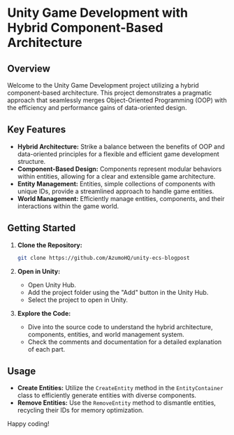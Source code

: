 # Unity Game Development with Hybrid Component-Based Architecture

## Overview

Welcome to the Unity Game Development project utilizing a hybrid component-based architecture. This project demonstrates a pragmatic approach that seamlessly merges Object-Oriented Programming (OOP) with the efficiency and performance gains of data-oriented design.

## Key Features

- **Hybrid Architecture:** Strike a balance between the benefits of OOP and data-oriented principles for a flexible and efficient game development structure.
- **Component-Based Design:** Components represent modular behaviors within entities, allowing for a clear and extensible game architecture.
- **Entity Management:** Entities, simple collections of components with unique IDs, provide a streamlined approach to handle game entities.
- **World Management:** Efficiently manage entities, components, and their interactions within the game world.

## Getting Started

1. **Clone the Repository:**
   ```bash
   git clone https://github.com/AzumoHQ/unity-ecs-blogpost
   ```

2. **Open in Unity:**
   - Open Unity Hub.
   - Add the project folder using the "Add" button in the Unity Hub.
   - Select the project to open in Unity.

3. **Explore the Code:**
   - Dive into the source code to understand the hybrid architecture, components, entities, and world management system.
   - Check the comments and documentation for a detailed explanation of each part.

## Usage

- **Create Entities:** Utilize the `CreateEntity` method in the `EntityContainer` class to efficiently generate entities with diverse components.
- **Remove Entities:** Use the `RemoveEntity` method to dismantle entities, recycling their IDs for memory optimization.

Happy coding!

